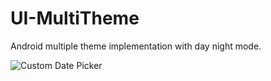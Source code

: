# UI-MultiTheme
Android multiple theme implementation with day night mode.

![Custom Date Picker](https://github.com/pkjvit/3-Level-Expendable-ListView/blob/master/gif_multi_theme_240x480.gif)
